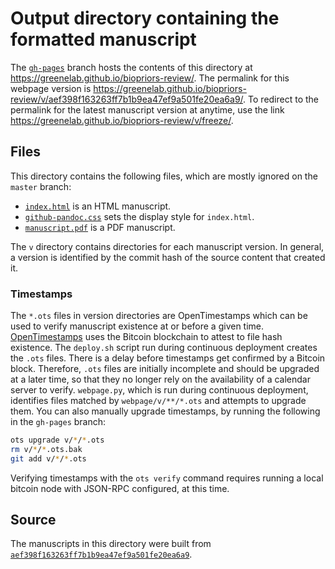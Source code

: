# Output directory containing the formatted manuscript

The [`gh-pages`](https://github.com/greenelab/biopriors-review/tree/gh-pages) branch hosts the contents of this directory at https://greenelab.github.io/biopriors-review/.
The permalink for this webpage version is https://greenelab.github.io/biopriors-review/v/aef398f163263ff7b1b9ea47ef9a501fe20ea6a9/.
To redirect to the permalink for the latest manuscript version at anytime, use the link https://greenelab.github.io/biopriors-review/v/freeze/.

## Files

This directory contains the following files, which are mostly ignored on the `master` branch:

+ [`index.html`](index.html) is an HTML manuscript.
+ [`github-pandoc.css`](github-pandoc.css) sets the display style for `index.html`.
+ [`manuscript.pdf`](manuscript.pdf) is a PDF manuscript.

The `v` directory contains directories for each manuscript version.
In general, a version is identified by the commit hash of the source content that created it.

### Timestamps

The `*.ots` files in version directories are OpenTimestamps which can be used to verify manuscript existence at or before a given time.
[OpenTimestamps](https://opentimestamps.org/) uses the Bitcoin blockchain to attest to file hash existence.
The `deploy.sh` script run during continuous deployment creates the `.ots` files.
There is a delay before timestamps get confirmed by a Bitcoin block.
Therefore, `.ots` files are initially incomplete and should be upgraded at a later time, so that they no longer rely on the availability of a calendar server to verify.
`webpage.py`, which is run during continuous deployment, identifies files matched by `webpage/v/**/*.ots` and attempts to upgrade them.
You can also manually upgrade timestamps, by running the following in the `gh-pages` branch:

```sh
ots upgrade v/*/*.ots
rm v/*/*.ots.bak
git add v/*/*.ots
```

Verifying timestamps with the `ots verify` command requires running a local bitcoin node with JSON-RPC configured, at this time.

## Source

The manuscripts in this directory were built from
[`aef398f163263ff7b1b9ea47ef9a501fe20ea6a9`](https://github.com/greenelab/biopriors-review/commit/aef398f163263ff7b1b9ea47ef9a501fe20ea6a9).
